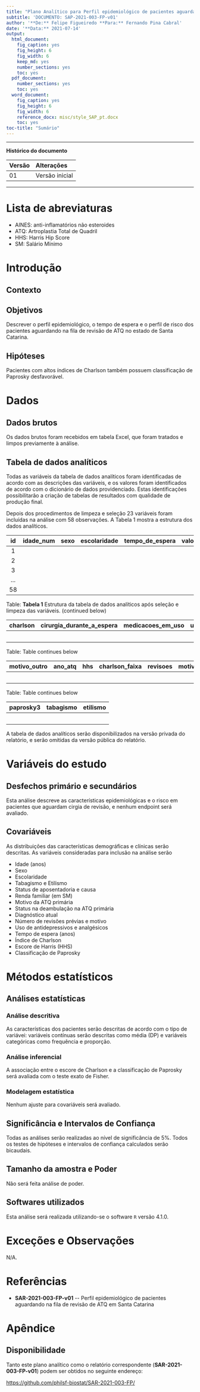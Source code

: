 ```yaml
---
title: "Plano Analítico para Perfil epidemiológico de pacientes aguardando na fila de revisão de ATQ em Santa Catarina"
subtitle: 'DOCUMENTO: SAP-2021-003-FP-v01'
author: '**De:** Felipe Figueiredo **Para:** Fernando Pina Cabral'
date: '**Data:** 2021-07-14'
output:
  html_document:
    fig_caption: yes
    fig_height: 6
    fig_width: 6
    keep_md: yes
    number_sections: yes
    toc: yes
  pdf_document:
    number_sections: yes
    toc: yes
  word_document:
    fig_caption: yes
    fig_height: 6
    fig_width: 6
    reference_docx: misc/style_SAP_pt.docx
    toc: yes
toc-title: "Sumário"
---
```




---

**Histórico do documento**


|Versão |Alterações     |
|:------|:--------------|
|01     |Versão inicial |

---

# Lista de abreviaturas

- AINES: anti-inflamatórios não esteroides
- ATQ: Artroplastia Total de Quadril
- HHS: Harris Hip Score
- SM: Salário Mínimo

# Introdução

## Contexto

## Objetivos

Descrever o perfil epidemiológico, o tempo de espera e o perfil de risco dos pacientes aguardando na fila de revisão de ATQ no estado de Santa Catarina.

## Hipóteses

Pacientes com altos índices de Charlson também possuem classificação de Paprosky desfavorável.

# Dados



## Dados brutos

Os dados brutos foram recebidos em tabela Excel, que foram tratados e limpos previamente à análise.

## Tabela de dados analíticos

Todas as variáveis da tabela de dados analíticos foram identificadas de acordo com as descrições das variáveis, e os valores foram identificados de acordo com o dicionário de dados providenciado.
Estas identificações possibilitarão a criação de tabelas de resultados com qualidade de produção final.

Depois dos procedimentos de limpeza e seleção 23 variáveis foram incluídas na análise com 58 observações.
A Tabela 1 mostra a estrutura dos dados analíticos.


| id  | idade_num | sexo | escolaridade | tempo_de_espera | valor | aposentado | causa | renda | deambulacao |
|:---:|:---------:|:----:|:------------:|:---------------:|:-----:|:----------:|:-----:|:-----:|:-----------:|
|  1  |           |      |              |                 |       |            |       |       |             |
|  2  |           |      |              |                 |       |            |       |       |             |
|  3  |           |      |              |                 |       |            |       |       |             |
| ... |           |      |              |                 |       |            |       |       |             |
| 58  |           |      |              |                 |       |            |       |       |             |

Table: **Tabela 1** Estrutura da tabela de dados analíticos após seleção e limpeza das variáveis. (continued below)

 

| charlson | cirurgia_durante_a_espera | medicacoes_em_uso | uso_de_analgesicos | anti_depressivos | motivo_da_atq |
|:--------:|:-------------------------:|:-----------------:|:------------------:|:----------------:|:-------------:|
|          |                           |                   |                    |                  |               |
|          |                           |                   |                    |                  |               |
|          |                           |                   |                    |                  |               |
|          |                           |                   |                    |                  |               |
|          |                           |                   |                    |                  |               |

Table: Table continues below

 

| motivo_outro | ano_atq | hhs | charlson_faixa | revisoes | motivo | diagnostico_atual | paprosky | tempo_anos |
|:------------:|:-------:|:---:|:--------------:|:--------:|:------:|:-----------------:|:--------:|:----------:|
|              |         |     |                |          |        |                   |          |            |
|              |         |     |                |          |        |                   |          |            |
|              |         |     |                |          |        |                   |          |            |
|              |         |     |                |          |        |                   |          |            |
|              |         |     |                |          |        |                   |          |            |

Table: Table continues below

 

| paprosky3 | tabagismo | etilismo |
|:---------:|:---------:|:--------:|
|           |           |          |
|           |           |          |
|           |           |          |
|           |           |          |
|           |           |          |

A tabela de dados analíticos serão disponibilizados na versão privada do relatório, e serão omitidas da versão pública do relatório.

# Variáveis do estudo

## Desfechos primário e secundários

Esta análise descreve as características epidemiológicas e o risco em pacientes que aguardam cirgia de revisão, e nenhum endpoint será avaliado.

## Covariáveis

As distribuições das características demográficas e clínicas serão descritas.
As variáveis consideradas para inclusão na análise serão

- Idade (anos)
- Sexo
- Escolaridade
- Tabagismo e Etilismo
- Status de aposentadoria e causa
- Renda familiar (em SM)
- Motivo da ATQ primária
- Status na deambulação na ATQ primária
- Diagnóstico atual
- Número de revisões prévias e motivo
- Uso de antidepressivos e analgésicos
- Tempo de espera (anos)
- Índice de Charlson
- Escore de Harris (HHS)
- Classificação de Paprosky


# Métodos estatísticos

## Análises estatísticas

### Análise descritiva

As características dos pacientes serão descritas de acordo com o tipo de variávei: variáveis contínuas serão descritas como média (DP) e variáveis categóricas como frequência e proporção.

### Análise inferencial

A associação entre o escore de Charlson e a classificação de Paprosky será avaliada com o teste exato de Fisher.

### Modelagem estatística

Nenhum ajuste para covariáveis será avaliado.

## Significância e Intervalos de Confiança

Todas as análises serão realizadas ao nível de significância de 5%.
Todos os testes de hipóteses e intervalos de confiança calculados serão bicaudais.

## Tamanho da amostra e Poder

Não será feita análise de poder.

## Softwares utilizados

Esta análise será realizada utilizando-se o software `R` versão 4.1.0.

# Exceções e Observações

N/A.

# Referências

- **SAR-2021-003-FP-v01** -- Perfil epidemiológico de pacientes aguardando na fila de revisão de ATQ em Santa Catarina
<!-- - Cohen, J. (1988). Statistical power analysis for the behavioral sciences (2nd Ed.). New York: Routledge. -->

# Apêndice

## Disponibilidade

Tanto este plano analítico como o relatório correspondente (**SAR-2021-003-FP-v01**) podem ser obtidos no seguinte endereço:

https://github.com/philsf-biostat/SAR-2021-003-FP/


